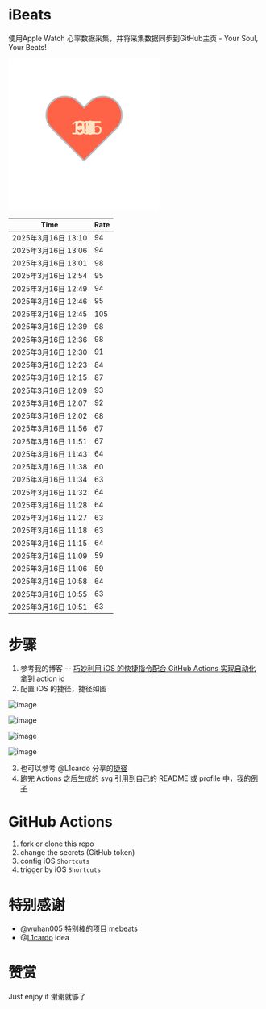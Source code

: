 # iBeats
使用Apple Watch 心率数据采集，并将采集数据同步到GitHub主页 - Your Soul, Your Beats!

![](./files/heart.svg)

<!--START_SECTION:my_heart_rate-->
| Time | Rate | 
 | ---- | ---- | 
| 2025年3月16日 13:10 | 94 |
| 2025年3月16日 13:06 | 94 |
| 2025年3月16日 13:01 | 98 |
| 2025年3月16日 12:54 | 95 |
| 2025年3月16日 12:49 | 94 |
| 2025年3月16日 12:46 | 95 |
| 2025年3月16日 12:45 | 105 |
| 2025年3月16日 12:39 | 98 |
| 2025年3月16日 12:36 | 98 |
| 2025年3月16日 12:30 | 91 |
| 2025年3月16日 12:23 | 84 |
| 2025年3月16日 12:15 | 87 |
| 2025年3月16日 12:09 | 93 |
| 2025年3月16日 12:07 | 92 |
| 2025年3月16日 12:02 | 68 |
| 2025年3月16日 11:56 | 67 |
| 2025年3月16日 11:51 | 67 |
| 2025年3月16日 11:43 | 64 |
| 2025年3月16日 11:38 | 60 |
| 2025年3月16日 11:34 | 63 |
| 2025年3月16日 11:32 | 64 |
| 2025年3月16日 11:28 | 64 |
| 2025年3月16日 11:27 | 63 |
| 2025年3月16日 11:18 | 63 |
| 2025年3月16日 11:15 | 64 |
| 2025年3月16日 11:09 | 59 |
| 2025年3月16日 11:06 | 59 |
| 2025年3月16日 10:58 | 64 |
| 2025年3月16日 10:55 | 63 |
| 2025年3月16日 10:51 | 63 |

<!--END_SECTION:my_heart_rate-->

# 步骤
1. 参考我的博客 -- [巧妙利用 iOS 的快捷指令配合 GitHub Actions 实现自动化](https://github.com/yihong0618/gitblog/issues/198) 拿到 action id
2. 配置 iOS 的捷径，捷径如图

![image](https://user-images.githubusercontent.com/15976103/122154218-0db0b480-ce97-11eb-93bb-5aec07c558dc.png)

![image](https://user-images.githubusercontent.com/15976103/122154236-186b4980-ce97-11eb-8e4b-70551a0391ae.png)

![image](https://user-images.githubusercontent.com/15976103/122154268-2d47dd00-ce97-11eb-902e-3acf292265a9.png)

![image](https://user-images.githubusercontent.com/15976103/122174055-fa144680-ceb4-11eb-9be2-3eb83cd516f7.png)

3. 也可以参考 @L1cardo 分享的[捷径](https://www.icloud.com/shortcuts/6ab6047b459c41ad822ad6b94b1c03d4)
4. 跑完 Actions 之后生成的 svg 引用到自己的 README 或 profile 中，我的[例子](https://github.com/yihong0618) 

# GitHub Actions

1. fork or clone this repo
2. change the secrets (GitHub token)
3. config iOS `Shortcuts` 
4. trigger by iOS `Shortcuts`

# 特别感谢
- @[wuhan005](https://github.com/wuhan005) 特别棒的项目 [mebeats](https://github.com/wuhan005/mebeats)
- @[L1cardo](https://github.com/L1cardo) idea

# 赞赏
Just enjoy it
谢谢就够了
